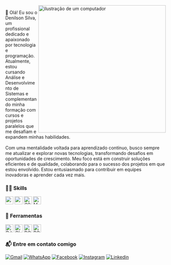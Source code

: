 <img src="https://raw.githubusercontent.com/MicaelliMedeiros/micaellimedeiros/master/image/computer-illustration.png" alt="ilustração de um computador" min-width="400px" max-width="400px" width="400px" align="right">

<p align="left"> 
  👋 Olá! Eu sou o Denilson Silva, um profissional dedicado e apaixonado por tecnologia e programação. <br>
  Atualmente, estou cursando Análise e Desenvolvimento de Sistemas e complementando minha formação com cursos e projetos paralelos que me desafiam e expandem minhas habilidades.<br>
  <br>Com uma mentalidade voltada para aprendizado contínuo, busco sempre me atualizar e explorar novas tecnologias, transformando desafios em oportunidades de crescimento. Meu foco está em construir soluções eficientes e de qualidade, colaborando para o sucesso dos projetos em que estou envolvido. Estou entusiasmado para contribuir em equipes inovadoras e aprender cada vez mais.<br>
</p>

### 🧑‍💻 **Skills**  
<p align="left">
  <img height="25" src="https://img.shields.io/badge/Python-3776AB?style=for-the-badge&logo=python&logoColor=white"/>
  <img height="25" src="https://img.shields.io/badge/HTML5-E34F26?style=for-the-badge&logo=html5&logoColor=white"/>
  <img height="25" src="https://img.shields.io/badge/CSS3-1572B6?style=for-the-badge&logo=css3&logoColor=white" alt="CSS"/>
  <img height="25" src="https://img.shields.io/badge/MySQL-00000F?style=for-the-badge&logo=mysql&logoColor=white" alt="MySQL"/>
</p>

### 💼 **Ferramentas**  
<p align="left">
  <img height="25" src="https://img.shields.io/badge/Django-092E20?style=for-the-badge&logo=django&logoColor=white" alt="DJANGO"/></code>
  <img height="25" src="https://img.shields.io/badge/Git-E34F26?style=for-the-badge&logo=git&logoColor=white" alt="GIT"/>
  <img height="25" src="https://img.shields.io/badge/Docker-2496ED?style=for-the-badge&logo=docker&logoColor=white" alt="DOCKER"/>
  <img height="25" src="https://img.shields.io/badge/Bootstrap-563D7C?style=for-the-badge&logo=bootstrap&logoColor=white" alt="BOOTSTRAP"/>
</p>

### 📬 **Entre em contato comigo**  
<p align="left">
  <a href="mailto:fcodenilson@gmail.com" title="Gmail">
  <img src="https://img.shields.io/badge/-Gmail-FF0000?style=flat-square&labelColor=FF0000&logo=gmail&logoColor=white&link=LINK-DO-SEU-GMAIL" alt="Gmail"/></a>
    <a href="https://api.whatsapp.com/send?phone=5585985010594" title="WhatsApp">
  <img src="https://img.shields.io/badge/-WhatsApp-25d366?style=flat-square&labelColor=25d366&logo=whatsapp&logoColor=white&link=https://api.whatsapp.com/send?phone=5585985010594" alt="WhatsApp"/></a>
  <a href="https://www.facebook.com/Nilsow/" title="Facebook">
  <img src="https://img.shields.io/badge/-Facebook-3b5998?style=flat-square&labelColor=3b5998&logo=facebook&logoColor=white&link=https://www.facebook.com/Nilsow/" alt="Facebook"/></a>
  <a href="https://www.instagram.com/nilsow_s/" title="Instagram">
  <img src="https://img.shields.io/badge/-Instagram-DF0174?style=flat-square&labelColor=DF0174&logo=instagram&logoColor=white&link=https://www.instagram.com/nilsow_s/" alt="Instagram"/></a>
  <a href="https://www.linkedin.com/in/fcodenilson/" title="Linkedin">
  <img src="https://img.shields.io/badge/LinkedIn-0077B5?style=flat-square&logo=linkedin&logoColor=white&link=https://www.linkedin.com/in/fcodenilson/" alt="Linkedin"/></a>
</p>
